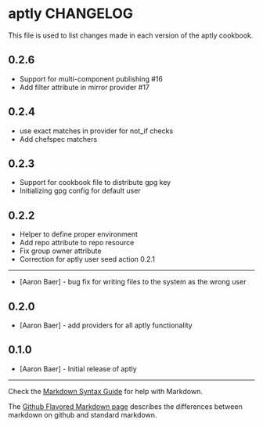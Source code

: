 aptly CHANGELOG
===============

This file is used to list changes made in each version of the aptly cookbook.

0.2.6
-----
- Support for multi-component publishing #16
- Add filter attribute in mirror provider #17

0.2.4
-----
- use exact matches in provider for not_if checks
- Add chefspec matchers

0.2.3
-----
- Support for cookbook file to distribute gpg key
- Initializing gpg config for default user

0.2.2
-----
- Helper to define proper environment
- Add repo attribute to repo resource
- Fix group owner attribute
- Correction for aptly user seed action
0.2.1
-----
- [Aaron Baer] - bug fix for writing files to the system as the wrong user

0.2.0
----
- [Aaron Baer] - add providers for all aptly functionality

0.1.0
-----
- [Aaron Baer] - Initial release of aptly

- - -
Check the [Markdown Syntax Guide](http://daringfireball.net/projects/markdown/syntax) for help with Markdown.

The [Github Flavored Markdown page](http://github.github.com/github-flavored-markdown/) describes the differences between markdown on github and standard markdown.
